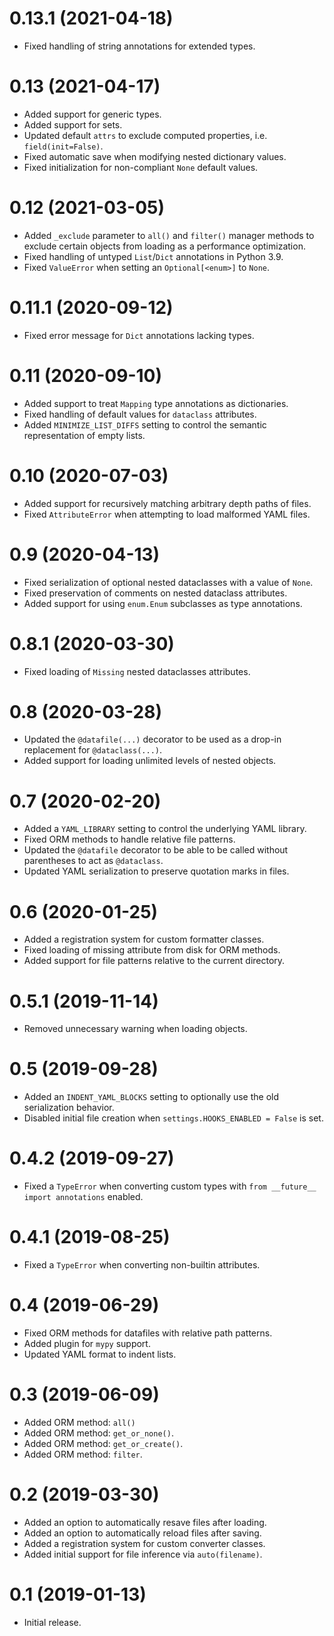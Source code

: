 # 0.13.1 (2021-04-18)

- Fixed handling of string annotations for extended types.

# 0.13 (2021-04-17)

- Added support for generic types.
- Added support for sets.
- Updated default `attrs` to exclude computed properties, i.e. `field(init=False)`.
- Fixed automatic save when modifying nested dictionary values.
- Fixed initialization for non-compliant `None` default values.

# 0.12 (2021-03-05)

- Added `_exclude` parameter to `all()` and `filter()` manager methods to exclude certain objects from loading as a performance optimization.
- Fixed handling of untyped `List`/`Dict` annotations in Python 3.9.
- Fixed `ValueError` when setting an `Optional[<enum>]` to `None`.

# 0.11.1 (2020-09-12)

- Fixed error message for `Dict` annotations lacking types.

# 0.11 (2020-09-10)

- Added support to treat `Mapping` type annotations as dictionaries.
- Fixed handling of default values for `dataclass` attributes.
- Added `MINIMIZE_LIST_DIFFS` setting to control the semantic representation of empty lists.

# 0.10 (2020-07-03)

- Added support for recursively matching arbitrary depth paths of files.
- Fixed `AttributeError` when attempting to load malformed YAML files.

# 0.9 (2020-04-13)

- Fixed serialization of optional nested dataclasses with a value of `None`.
- Fixed preservation of comments on nested dataclass attributes.
- Added support for using `enum.Enum` subclasses as type annotations.

# 0.8.1 (2020-03-30)

- Fixed loading of `Missing` nested dataclasses attributes.

# 0.8 (2020-03-28)

- Updated the `@datafile(...)` decorator to be used as a drop-in replacement for `@dataclass(...)`.
- Added support for loading unlimited levels of nested objects.

# 0.7 (2020-02-20)

- Added a `YAML_LIBRARY` setting to control the underlying YAML library.
- Fixed ORM methods to handle relative file patterns.
- Updated the `@datafile` decorator to be able to be called without parentheses to act as `@dataclass`.
- Updated YAML serialization to preserve quotation marks in files.

# 0.6 (2020-01-25)

- Added a registration system for custom formatter classes.
- Fixed loading of missing attribute from disk for ORM methods.
- Added support for file patterns relative to the current directory.

# 0.5.1 (2019-11-14)

- Removed unnecessary warning when loading objects.

# 0.5 (2019-09-28)

- Added an `INDENT_YAML_BLOCKS` setting to optionally use the old serialization behavior.
- Disabled initial file creation when `settings.HOOKS_ENABLED = False` is set.

# 0.4.2 (2019-09-27)

- Fixed a `TypeError` when converting custom types with `from __future__ import annotations` enabled.

# 0.4.1 (2019-08-25)

- Fixed a `TypeError` when converting non-builtin attributes.

# 0.4 (2019-06-29)

- Fixed ORM methods for datafiles with relative path patterns.
- Added plugin for `mypy` support.
- Updated YAML format to indent lists.

# 0.3 (2019-06-09)

- Added ORM method: `all()`
- Added ORM method: `get_or_none()`.
- Added ORM method: `get_or_create()`.
- Added ORM method: `filter`.

# 0.2 (2019-03-30)

- Added an option to automatically resave files after loading.
- Added an option to automatically reload files after saving.
- Added a registration system for custom converter classes.
- Added initial support for file inference via `auto(filename)`.

# 0.1 (2019-01-13)

- Initial release.
